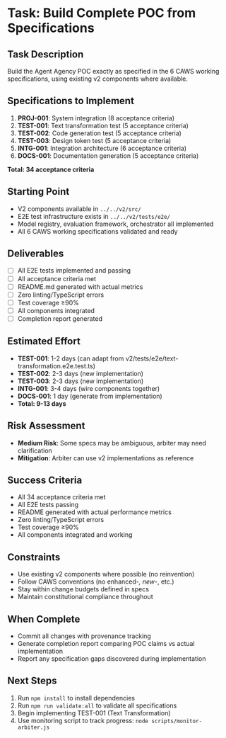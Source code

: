 # Task: Build Complete POC from Specifications

## Task Description

Build the Agent Agency POC exactly as specified in the 6 CAWS working specifications, using existing v2 components where available.

## Specifications to Implement

1. **PROJ-001**: System integration (8 acceptance criteria)
2. **TEST-001**: Text transformation test (5 acceptance criteria)
3. **TEST-002**: Code generation test (5 acceptance criteria)
4. **TEST-003**: Design token test (5 acceptance criteria)
5. **INTG-001**: Integration architecture (6 acceptance criteria)
6. **DOCS-001**: Documentation generation (5 acceptance criteria)

**Total: 34 acceptance criteria**

## Starting Point

- V2 components available in `../../v2/src/`
- E2E test infrastructure exists in `../../v2/tests/e2e/`
- Model registry, evaluation framework, orchestrator all implemented
- All 6 CAWS working specifications validated and ready

## Deliverables

- [ ] All E2E tests implemented and passing
- [ ] All acceptance criteria met
- [ ] README.md generated with actual metrics
- [ ] Zero linting/TypeScript errors
- [ ] Test coverage ≥90%
- [ ] All components integrated
- [ ] Completion report generated

## Estimated Effort

- **TEST-001**: 1-2 days (can adapt from v2/tests/e2e/text-transformation.e2e.test.ts)
- **TEST-002**: 2-3 days (new implementation)
- **TEST-003**: 2-3 days (new implementation)
- **INTG-001**: 3-4 days (wire components together)
- **DOCS-001**: 1 day (generate from implementation)
- **Total: 9-13 days**

## Risk Assessment

- **Medium Risk**: Some specs may be ambiguous, arbiter may need clarification
- **Mitigation**: Arbiter can use v2 implementations as reference

## Success Criteria

- All 34 acceptance criteria met
- All E2E tests passing
- README generated with actual performance metrics
- Zero linting/TypeScript errors
- Test coverage ≥90%
- All components integrated and working

## Constraints

- Use existing v2 components where possible (no reinvention)
- Follow CAWS conventions (no enhanced-_, new-_, etc.)
- Stay within change budgets defined in specs
- Maintain constitutional compliance throughout

## When Complete

- Commit all changes with provenance tracking
- Generate completion report comparing POC claims vs actual implementation
- Report any specification gaps discovered during implementation

## Next Steps

1. Run `npm install` to install dependencies
2. Run `npm run validate:all` to validate all specifications
3. Begin implementing TEST-001 (Text Transformation)
4. Use monitoring script to track progress: `node scripts/monitor-arbiter.js`
